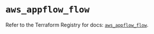 # `aws_appflow_flow`

Refer to the Terraform Registry for docs: [`aws_appflow_flow`](https://registry.terraform.io/providers/hashicorp/aws/4.67.0/docs/resources/appflow_flow).
